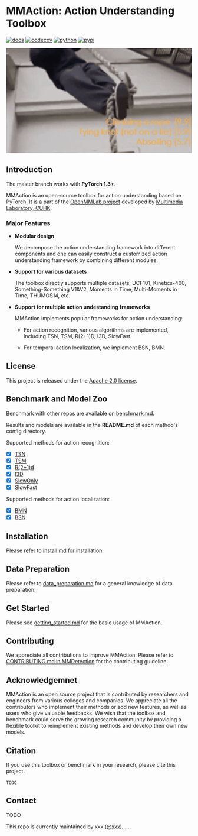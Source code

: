 # MMAction: Action Understanding Toolbox

[![docs](https://img.shields.io/badge/docs-latest-blue)](http://open-mmlab.pages.gitlab.sz.sensetime.com/mmaction-lite/)
[![codecov](https://codecov.io/gh/open-mmlab/mmaction/branch/master/graph/badge.svg)](https://codecov.io/gh/open-mmlab/mmaction)
[![python](https://img.shields.io/pypi/pyversions/mmaction.svg?style=plastic)](https://pypi.org/project/mmaction)
[![pypi](https://img.shields.io/pypi/v/mmaction)](https://pypi.org/project/mmaction)

<div align="left">
  <img src="demo/demo.gif" width="600px"/>
</div>

## Introduction

The master branch works with **PyTorch 1.3+**.

MMAction is an open-source toolbox for action understanding based on PyTorch.
It is a part of the [OpenMMLab project](https://github.com/open-mmlab) developed by [Multimedia Laboratory, CUHK](http://mmlab.ie.cuhk.edu.hk/).

### Major Features

- **Modular design**

  We decompose the action understanding framework into different components and one can easily construct a customized
  action understanding framework by combining different modules.

- **Support for various datasets**

  The toolbox directly supports multiple datasets, UCF101, Kinetics-400, Something-Something V1&V2, Moments in Time, Multi-Moments in Time, THUMOS14, etc.

- **Support for multiple action undestanding frameworks**

  MMAction implements popular frameworks for action understanding:

  - For action recognition, various algorithms are implemented, including TSN, TSM, R(2+1)D, I3D, SlowFast.

  - For temporal action localization, we implement BSN, BMN.

## License

This project is released under the [Apache 2.0 license](LICENSE).

## Benchmark and Model Zoo

Benchmark with other repos are available on [benchmark.md](/docs/benchmark.md).

Results and models are available in the **README.md** of each method's config directory.

Supported methods for action recognition:
- [x] [TSN](/configs/recognition/tsn/README.md)
- [x] [TSM](/configs/recognition/tsm/README.md)
- [x] [R(2+1)d](/configs/recognition/r2plus1d/README.md)
- [x] [I3D](/configs/recognition/i3d/README.md)
- [x] [SlowOnly](/configs/recognition/slowonly/README.md)
- [x] [SlowFast](/configs/recognition/slowfast/README.md)

Supported methods for action localization:
- [x] [BMN](/configs/localization/bmn/README.md)
- [x] [BSN](/configs/localization/bsn/README.md)

## Installation

Please refer to [install.md](/docs/install.md) for installation.

## Data Preparation

Please refer to [data_preparation.md](/docs/data_preparation.md) for a general knowledge of data preparation.

## Get Started

Please see [getting_started.md](/docs/getting_started.md) for the basic usage of MMAction.

## Contributing

We appreciate all contributions to improve MMAction. Please refer to [CONTRIBUTING.md in MMDetection](https://github.com/open-mmlab/mmdetection/blob/master/.github/CONTRIBUTING.md) for the contributing guideline.

## Acknowledgemnet

MMAction is an open source project that is contributed by researchers and engineers from various colleges and companies.
We appreciate all the contributors who implement their methods or add new features, as well as users who give valuable feedbacks.
We wish that the toolbox and benchmark could serve the growing research community by providing a flexible toolkit to reimplement existing methods and develop their own new models.

## Citation

If you use this toolbox or benchmark in your research, please cite this project.

```
TODO
```

## Contact

TODO

This repo is currently maintained by xxx ([@xxx](http://github.com/xxx)), ....
